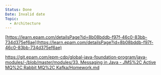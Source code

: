 ```yaml
---
Status: Done
Date: Invalid date
Topic:
  - Architecture
---
```

[https://learn.epam.com/detailsPage?id=8b08bddb-f97f-46c0-83bb-734d375ef6ae](https://learn.epam.com/detailsPage?id=8b08bddb-f97f-46c0-83bb-734d375ef6ae)

  

[https://git.epam.com/epm-cdp/global-java-foundation-program/java-modules/-/blob/master/modules/33. Messaging in Java - JMS%2C Active MQ%2C Rabbit MQ%2C Kafka/Homework.md](https://git.epam.com/epm-cdp/global-java-foundation-program/java-modules/-/blob/master/modules/33.%20Messaging%20in%20Java%20-%20JMS%2C%20Active%20MQ%2C%20Rabbit%20MQ%2C%20Kafka/Homework.md)